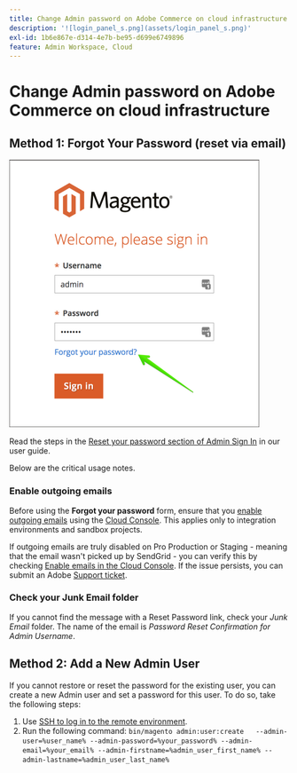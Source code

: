 ```yaml
---
title: Change Admin password on Adobe Commerce on cloud infrastructure
description: '![login_panel_s.png](assets/login_panel_s.png)'
exl-id: 1b6e867e-d314-4e7b-be95-d699e6749896
feature: Admin Workspace, Cloud
---
```

# Change Admin password on Adobe Commerce on cloud infrastructure

## Method 1: Forgot Your Password (reset via email)

![login_panel_s.png](assets/login_panel_s.png)

Read the steps in the [Reset your password section of Admin Sign In](https://experienceleague.adobe.com/docs/commerce-admin/start/admin/admin-signin.html#admin-sign-in) in our user guide.

Below are the critical usage notes.

### Enable outgoing emails

Before using the **Forgot your password** form, ensure that you [enable outgoing emails](https://experienceleague.adobe.com/docs/commerce-cloud-service/user-guide/project/outgoing-emails.html) using the [Cloud Console](https://experienceleague.adobe.com/docs/commerce-cloud-service/user-guide/project/overview.html). This applies only to integration environments and sandbox projects. 

If outgoing emails are truly disabled on Pro Production or Staging - meaning that the email wasn't picked up by SendGrid - you can verify this by checking [Enable emails in the Cloud Console](https://experienceleague.adobe.com/en/docs/commerce-on-cloud/user-guide/project/outgoing-emails#enable-emails-in-the-cli). If the issue persists, you can submit an Adobe [Support ticket](https://experienceleague.adobe.com/en/docs/commerce-knowledge-base/kb/help-center-guide/magento-help-center-user-guide).

### Check your Junk Email folder

If you cannot find the message with a Reset Password link, check your *Junk Email* folder. The name of the email is *Password Reset Confirmation for Admin Username*.

## Method 2: Add a New Admin User

If you cannot restore or reset the password for the existing user, you can create a new Admin user and set a password for this user. To do so, take the following steps:

1. Use [SSH to log in to the remote environment](https://experienceleague.adobe.com/docs/commerce-cloud-service/user-guide/develop/secure-connections.html).
1. Run the following command: `bin/magento admin:user:create   --admin-user=%user_name% --admin-password=%your_password% --admin-email=%your_email% --admin-firstname=%admin_user_first_name% --admin-lastname=%admin_user_last_name%`
